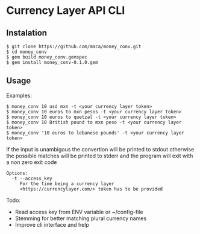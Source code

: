 # Currency Layer API CLI

## Instalation

```
$ git clone https://github.com/maca/money_conv.git
$ cd money_conv
$ gem build money_conv.gemspec
$ gem install money_conv-0.1.0.gem
```

## Usage

Examples:

```
$ money_conv 10 usd mxn -t <your currency layer token> 
$ money_conv 10 euros to mxn pesos -t <your currency layer token>
$ money_conv 10 euros to quetzal -t <your currency layer token>
$ money_conv 10 British pound to mxn peso -t <your currency layer token>
$ money_conv '10 euros to lebanese pounds' -t <your currency layer token>
```

If the input is unambigous the convertion will be printed to stdout
otherwise the possible matches will be printed to stderr and the program will
exit with a non zero exit code

```
Options:
  -t --access_key
     For the time being a currency layer
     <https://currencylayer.com/> token has to be provided
```

Todo:
  - Read access key from ENV variable or ~/config-file
  - Stemming for better matching plural currency names
  - Improve cli interface and help

